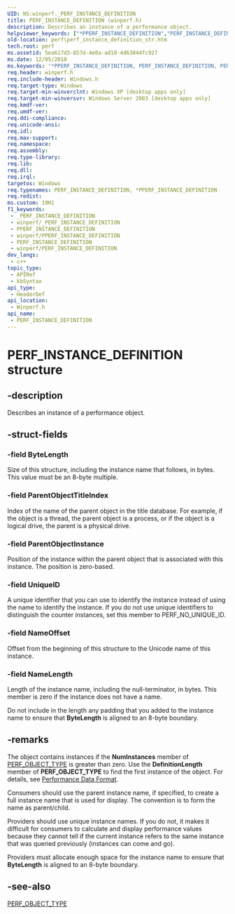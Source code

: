 ```yaml
---
UID: NS:winperf._PERF_INSTANCE_DEFINITION
title: PERF_INSTANCE_DEFINITION (winperf.h)
description: Describes an instance of a performance object.
helpviewer_keywords: ["*PPERF_INSTANCE_DEFINITION","PERF_INSTANCE_DEFINITION","PERF_INSTANCE_DEFINITION structure [Perf]","_win32_perf_instance_definition_str","base.perf_instance_definition_str","perf.perf_instance_definition_str","winperf/PERF_INSTANCE_DEFINITION"]
old-location: perf\perf_instance_definition_str.htm
tech.root: perf
ms.assetid: 5ea617d3-857d-4e0a-ad10-4d63044fc927
ms.date: 12/05/2018
ms.keywords: '*PPERF_INSTANCE_DEFINITION, PERF_INSTANCE_DEFINITION, PERF_INSTANCE_DEFINITION structure [Perf], _win32_perf_instance_definition_str, base.perf_instance_definition_str, perf.perf_instance_definition_str, winperf/PERF_INSTANCE_DEFINITION'
req.header: winperf.h
req.include-header: Windows.h
req.target-type: Windows
req.target-min-winverclnt: Windows XP [desktop apps only]
req.target-min-winversvr: Windows Server 2003 [desktop apps only]
req.kmdf-ver: 
req.umdf-ver: 
req.ddi-compliance: 
req.unicode-ansi: 
req.idl: 
req.max-support: 
req.namespace: 
req.assembly: 
req.type-library: 
req.lib: 
req.dll: 
req.irql: 
targetos: Windows
req.typenames: PERF_INSTANCE_DEFINITION, *PPERF_INSTANCE_DEFINITION
req.redist: 
ms.custom: 19H1
f1_keywords:
 - _PERF_INSTANCE_DEFINITION
 - winperf/_PERF_INSTANCE_DEFINITION
 - PPERF_INSTANCE_DEFINITION
 - winperf/PPERF_INSTANCE_DEFINITION
 - PERF_INSTANCE_DEFINITION
 - winperf/PERF_INSTANCE_DEFINITION
dev_langs:
 - c++
topic_type:
 - APIRef
 - kbSyntax
api_type:
 - HeaderDef
api_location:
 - Winperf.h
api_name:
 - PERF_INSTANCE_DEFINITION
---
```


# PERF_INSTANCE_DEFINITION structure


## -description

Describes an instance of a performance object.

## -struct-fields

### -field ByteLength

Size of this structure, including the instance name that follows, in bytes. This value must be an 8-byte multiple.

### -field ParentObjectTitleIndex

Index of the name of the parent object in the title database. For example, if the object is a thread, the parent object is a process, or if the object is a logical drive, the parent is a physical drive.

### -field ParentObjectInstance

Position of the instance within the parent object that is associated with this instance. The position is zero-based.

### -field UniqueID

A unique identifier that you can use to identify the instance instead of
                                        using the name to identify
                                        the instance. If you do not use unique identifiers to distinguish the counter instances, set this member to PERF_NO_UNIQUE_ID.

### -field NameOffset

Offset from the beginning of this structure to the Unicode name of this instance.

### -field NameLength

Length of the instance name, including the null-terminator, in bytes. This member is zero if the instance does not have a name. 

Do not include in the length any padding that you added to the instance name to ensure that <b>ByteLength</b> is aligned to an 8-byte boundary.

## -remarks

The object contains instances if the <b>NumInstances</b>  member of <a href="https://docs.microsoft.com/windows/desktop/api/winperf/ns-winperf-perf_object_type">PERF_OBJECT_TYPE</a> is greater than zero. Use the <b>DefinitionLength</b> member of <b>PERF_OBJECT_TYPE</b> to find the first instance of the object. For details, see <a href="https://docs.microsoft.com/windows/desktop/PerfCtrs/performance-data-format">Performance Data Format</a>.

Consumers should use the parent instance name, if specified, to create a full instance name that is used for display. The convention is to form the name as parent/child.

Providers should use unique instance names. If you do not, it makes it difficult for consumers to calculate and display performance values because they cannot tell if the current instance refers to the same instance that was queried previously (instances can come and go). 

Providers must allocate enough space for the instance name to ensure that <b>ByteLength</b> is aligned to an 8-byte boundary.

## -see-also

<a href="https://docs.microsoft.com/windows/desktop/api/winperf/ns-winperf-perf_object_type">PERF_OBJECT_TYPE</a>

